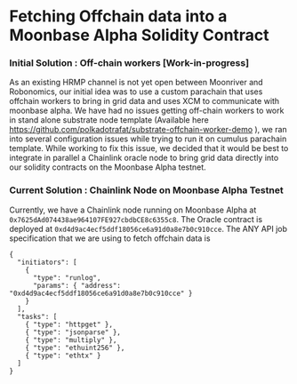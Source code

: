 # Fetching Offchain data into a Moonbase Alpha Solidity Contract

### Initial Solution : Off-chain workers [Work-in-progress]

As an existing HRMP channel is not yet open between Moonriver and Robonomics, our initial idea was to use a custom parachain that uses offchain workers to bring in grid data and uses XCM to communicate with moonbase alpha. We have had no issues getting off-chain workers to work in stand alone substrate node template (Available here https://github.com/polkadotrafat/substrate-offchain-worker-demo ), we ran into several configuration issues while trying to run it on cumulus parachain template. While working to fix this issue, we decided that it would be best to integrate in parallel a Chainlink oracle node to bring grid data directly into our solidity contracts on the Moonbase Alpha testnet. 

### Current Solution : Chainlink Node on Moonbase Alpha Testnet

Currently, we have a Chainlink node running on Moonbase Alpha at ```0x7625dAd074438ae964107FE927cbdbCE8c6355c8```. The Oracle contract is deployed at ```0xd4d9ac4ecf5ddf18056ce6a91d0a8e7b0c910cce```. The ANY API job specification that we are using to fetch offchain data is

```
{
  "initiators": [
    {
      "type": "runlog",
      "params": { "address": "0xd4d9ac4ecf5ddf18056ce6a91d0a8e7b0c910cce" }
    }
  ],
  "tasks": [
    { "type": "httpget" },
    { "type": "jsonparse" },
    { "type": "multiply" },
    { "type": "ethuint256" },
    { "type": "ethtx" }
  ]
}
```


